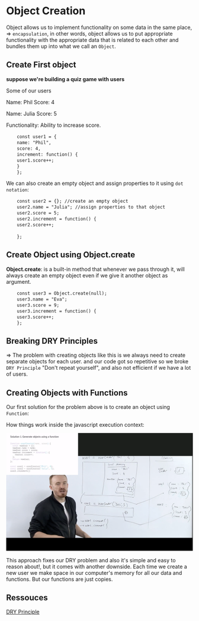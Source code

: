 # Object Creation

Object allows us to implement functionality on some data in the same place, => `encapsulation`, in other words, object allows us to put appropriate functionality with the appropriate data that is related to each other and bundles them up into what we call an `Object`.

## Create First object

**suppose we're building a quiz game with users**

Some of our users

Name: Phil
Score: 4

Name: Julia
Score: 5

Functionality: Ability to increase score.

```
    const user1 = {
    name: "Phil",
    score: 4,
    increment: function() {
    user1.score++;
    }
    };

```

We can also create an empty object and assign properties to it using `dot notation`:

```
    const user2 = {}; //create an empty object
    user2.name = "Julia"; //assign properties to that object
    user2.score = 5;
    user2.increment = function() {
    user2.score++;

    };
```

## Create Object using Object.create

**Object.create**: is a built-in method that whenever we pass through it, will always create an empty object even if we give it another object as argument.

```
    const user3 = Object.create(null);
    user3.name = "Eva";
    user3.score = 9;
    user3.increment = function() {
    user3.score++;
    };

```

## Breaking DRY Principles

=> The problem with creating objects like this is we always need to create separate objects for each user. and our code got so repetitive so we broke `DRY Principle` "Don't repeat yourself", and also not efficient if we have a lot of users.

## Creating Objects with Functions

Our first solution for the problem above is to create an object using `Function`:

How things work inside the javascript execution context:

![](images/img1.png?raw=true)

This approach fixes our DRY problem and also it's simple and easy to reason about!, but it comes with another downside.
Each time we create a new user we make space in our computer's memory for all our data and functions. But our functions are just copies.

## Ressouces

[DRY Principle](https://en.wikipedia.org/wiki/Don%27t_repeat_yourself)

